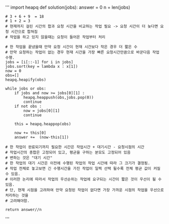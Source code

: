 '''
import heapq
def solution(jobs):
    answer = 0
    n = len(jobs)
    
    # 3 + 6 + 9  = 18 
    # 1 + 2 = 3 
    # 현재까지 걸린 시간의 합과 요청 시간을 비교하는 작업 필요 -> 요청 시간이 더 늦다면 요청 시간으로 합쳐짐
    # 작업을 하고 있지 않을때는 요청이 들어온 작업부터 처리
    
    # 한 작업을 끝냈을때 만약 요청 시간이 현재 시간보다 작은 경우 더 짧은 수
    # 만약 요청하는 작업이 없는 경우 현재 시간을 가장 빠른 요청시간만큼으로 바꾼다음 작업 수행.
    jobs = [i[::-1] for i in jobs]
    jobs.sort(key = lambda x : x[1])
    now = 0
    obs=[]
    heapq.heapify(obs)
    
    while jobs or obs:
        if jobs and now >= jobs[0][1] :
            heapq.heappush(obs,jobs.pop(0))
            continue
        if not obs :
            now = jobs[0][1]
            continue
        
        this = heapq.heappop(obs)
        
        now += this[0]
        answer +=  (now-this[1])
        
    # 한 작업이 완료되기까지 필요한 시간은 작업시간 + 대기시간 - 요청시점의 시간
    # 작업시간의 총합은 고정되어 있고, 평균을 구하는 분모도 고정되어 있음
    # 변하는 것은 "대기 시간"
    # 한 작업의 대기 시간은 이전에 수행된 작업의 작업 시간에 따라 그 크기가 결정됨.
    # 작업 전체로 놓고보면 긴 수행시간을 가진 작업이 일찍 선택 될수록 전체 평균 값이 커질 수 있음.
    # 이러한 논리에 따라서 작업의 우선순위는 작업에 요구되는 시간이 짧은 것이 우선이 될 수 있음.
    # 단, 현재 시점을 고려하여 만약 요청된 작업이 없다면 가장 가까운 시점의 작업을 우선으로 처리하는 것을
    # 고려해야함.
    
    return answer//n
'''

